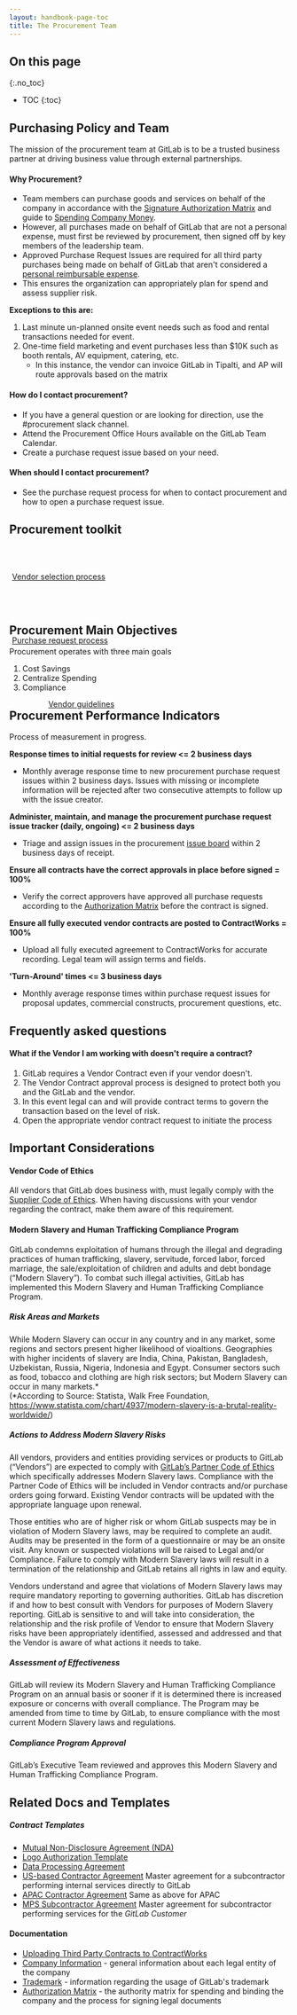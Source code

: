 ```yaml
---
layout: handbook-page-toc
title: The Procurement Team
---
```


<link rel="stylesheet" type="text/css" href="/stylesheets/biztech.css" />

## On this page
{:.no_toc}

- TOC
{:toc}


## <i class="far fa-paper-plane" id="biz-tech-icons"></i> Purchasing Policy and Team
The mission of the procurement team at GitLab is to be a trusted business partner at driving business value through external partnerships.

#### Why Procurement? 
- Team members can purchase goods and services on behalf of the company in accordance with the [Signature Authorization Matrix](/handbook/finance/authorization-matrix/) and guide to [Spending Company Money](/handbook/spending-company-money/). 
- However, all purchases made on behalf of GitLab that are not a personal expense, must first be reviewed by procurement, then signed off by key members of the leadership team. 
- Approved Purchase Request Issues are required for all third party purchases being made on behalf of GitLab that aren't considered a [personal reimbursable expense](/handbook/spending-company-money/#expense-policy). 
- This ensures the organization can appropriately plan for spend and assess supplier risk. 

**Exceptions to this are:**
1.  Last minute un-planned onsite event needs such as food and rental transactions needed for event.
2.  One-time field marketing and event purchases less than $10K such as booth rentals, AV equipment, catering, etc.
     - In this instance, the vendor can invoice GitLab in Tipalti, and AP will route approvals based on the matrix

#### How do I contact procurement?
- If you have a general question or are looking for direction, use the #procurement slack channel.
- Attend the Procurement Office Hours available on the GitLab Team Calendar.
- Create a purchase request issue based on your need.

#### When should I contact procurement?
- See the purchase request process for when to contact procurement and how to open a purchase request issue.

## <i class="fas fa-stream" id="biz-tech-icons"></i> Procurement toolkit
<div class="flex-row" markdown="0" style="height:110px;">
  <a href="/handbook/finance/procurement/vendor-selection-process/" class="btn cta-btn ghost-purple" style="width:250px;margin:5px;display:flex;align-items:center;height:100%;"><span>Vendor selection process</span></a>  
  <a href="/handbook/finance/procurement/purchase-request-process/" class="btn cta-btn ghost-purple" style="width:250px;margin:5px;display:flex;align-items:center;height:100%;"><span>Purchase request process</span></a>
  <a href="/handbook/finance/procurement/vendor-guidelines/" class="btn cta-btn ghost-purple" style="width:250px;margin:5px;display:flex;align-items:center;height:100%;"><span style="margin-left: auto; margin-right: auto;">Vendor guidelines</span></a>
</div>

## <i class="fas fa-bullseye" id="biz-tech-icons"></i> Procurement Main Objectives

Procurement operates with three main goals
1.  Cost Savings
2.  Centralize Spending
3.  Compliance

## <i class="far fa-clock" id="biz-tech-icons"></i> Procurement Performance Indicators
Process of measurement in progress.

**Response times to initial requests for review <= 2 business days**
- Monthly average response time to new procurement purchase request issues within 2 business days. Issues with missing or incomplete information will be rejected after two consecutive attempts to follow up with the issue creator.

**Administer, maintain, and manage the procurement purchase request issue tracker (daily, ongoing) <= 2 business days**
* Triage and assign issues in the procurement [issue board](https://gitlab.com/gitlab-com/Finance-Division/procurement-team/procurement/-/boards/1844091) within 2 business days of receipt.

**Ensure all contracts have the correct approvals in place before signed = 100%**
* Verify the correct approvers have approved all purchase requests according to the [Authorization Matrix](/handbook/finance/authorization-matrix/) before the contract is signed. 

**Ensure all fully executed vendor contracts are posted to ContractWorks = 100%**
* Upload all fully executed agreement to ContractWorks for accurate recording. Legal team will assign terms and fields.

**'Turn-Around' times <= 3 business days**
* Monthly average response times within purchase request issues for proposal updates, commercial constructs, procurement questions, etc.


## <i class="far fa-question-circle" id="biz-tech-icons"></i> Frequently asked questions

#### What if the Vendor I am working with doesn't require a contract?
1. GitLab requires a Vendor Contract even if your vendor doesn't.
1. The Vendor Contract approval process is designed to protect both you and the GitLab and the vendor. 
1. In this event legal can and will provide contract terms to govern the transaction based on the level of risk.
1. Open the appropriate vendor contract request to initiate the process

## <i class="far fa-flag" id="biz-tech-icons"></i> Important Considerations

#### Vendor Code of Ethics
All vendors that GitLab does business with, must legally comply with the [Supplier Code of Ethics](/handbook/people-group/people-policy-directory/#partner-code-of-ethics). When having discussions with your vendor regarding the contract, make them aware of this requirement.

#### Modern Slavery and Human Trafficking Compliance Program

GitLab condemns exploitation of humans through the illegal and degrading practices of human trafficking, slavery, servitude, forced labor, forced marriage, the sale/exploitation of children and adults and debt bondage (“Modern Slavery”).  To combat such illegal activities, GitLab has implemented this Modern Slavery and Human Trafficking Compliance Program.  

##### *Risk Areas and Markets*

While Modern Slavery can occur in any country and in any market, some regions and sectors present higher likelihood of vioaltions. Geographies with higher incidents of slavery are India, China, Pakistan, Bangladesh, Uzbekistan, Russia, Nigeria, Indonesia and Egypt. Consumer sectors such as food, tobacco and clothing are high risk sectors; but Modern Slavery can occur in many markets.*  
 (*According to Source: Statista, Walk Free Foundation, https://www.statista.com/chart/4937/modern-slavery-is-a-brutal-reality-worldwide/)  

##### *Actions to Address Modern Slavery Risks*

All vendors, providers and entities providing services or products to GitLab (“Vendors”) are expected to comply with [GitLab’s Partner Code of Ethics](/handbook/people-group/people-policy-directory/#partner-code-of-ethics) which specifically addresses Modern Slavery laws.  Compliance with the Partner Code of Ethics will be included in Vendor contracts and/or purchase orders going forward.  Existing Vendor contracts will be updated with the appropriate language upon renewal.

Those entities who are of higher risk or whom GitLab suspects may be in violation of Modern Slavery laws, may be required to complete an audit.  Audits may be presented in the form of a questionnaire or may be an onsite visit.  Any known or suspected violations will be raised to Legal and/or Compliance.  Failure to comply with Modern Slavery laws will result in a termination of the relationship and GitLab retains all rights in law and equity.

Vendors understand and agree that violations of Modern Slavery laws may require mandatory reporting to governing authorities. GitLab has discretion if and how to best consult with Vendors for purposes of Modern Slavery reporting. GitLab is sensitive to and will take into consideration, the relationship and the risk profile of Vendor to ensure that Modern Slavery risks have been appropriately identified, assessed and addressed and that the Vendor is aware of what actions it needs to take.

##### *Assessment of Effectiveness*

GitLab will review its Modern Slavery and Human Trafficking Compliance Program on an annual basis or sooner if it is determined there is increased exposure or concerns with overall compliance.   The Program may be amended from time to time by GitLab, to ensure compliance with the most current Modern Slavery laws and regulations.

##### *Compliance Program Approval*

GitLab’s Executive Team reviewed and approves this Modern Slavery and Human Trafficking Compliance Program.

## <i class="fas fa-book" id="biz-tech-icons"></i> Related Docs and Templates

##### Contract Templates

- [Mutual Non-Disclosure Agreement (NDA)](https://drive.google.com/file/d/1kQfvcnJ_G-ljZKmBnAFbphl-yFfF7W5U/view?usp=sharing)
- [Logo Authorization Template](https://drive.google.com/file/d/1Vtq3UHc8lMfIbVFJ3Mc-PZZjb6_CKAvm/view?usp=sharing)
- [Data Processing Agreement](https://drive.google.com/file/d/1k4RLEWvhvZsQ5mrrPnEnmg4ptFl_JPjF/view?usp=sharing)
- [US-based Contractor Agreement](https://drive.google.com/file/d/1cK3ic_j7VfOrIvdQ19ZEuGwkwKqxwWEw/view?usp=sharing) Master agreement for a subcontractor performing internal services directly to GitLab
- [APAC Contractor Agreement](https://drive.google.com/file/d/1i5GNMwpiXMU07MImncc-aB-viWJ4e13X/view?usp=sharing) Same as above for APAC
- [MPS Subcontractor Agreement](https://drive.google.com/file/d/1MgBqa_K1oqqIR79jV3AEynbYN6Jc_V5U/view?usp=sharing) Master agreement for subcontractor performing services for the *GitLab Customer*

#### Documentation

* [Uploading Third Party Contracts to ContractWorks](/handbook/legal/vendor-contract-filing-process/)
* [Company Information](https://gitlab.com/gitlab-com/Finance-Division/finance/-/wikis/company-information) - general information about each legal entity of the company
* [Trademark](/handbook/marketing/corporate-marketing/brand-activation/brand-guidelines/#trademark) - information regarding the usage of GitLab's trademark
* [Authorization Matrix](/handbook/finance/authorization-matrix/) - the authority matrix for spending and binding the company and the process for signing legal documents

